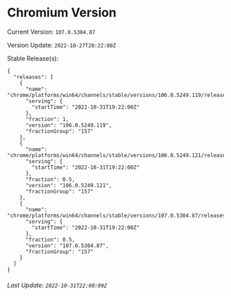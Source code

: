 # Chromium Version

Current Version: `107.0.5304.87`

Version Update: `2022-10-27T20:22:00Z`

Stable Release(s):
```
{
  "releases": [
    {
      "name": "chrome/platforms/win64/channels/stable/versions/106.0.5249.119/releases/1667244120",
      "serving": {
        "startTime": "2022-10-31T19:22:00Z"
      },
      "fraction": 1,
      "version": "106.0.5249.119",
      "fractionGroup": "157"
    },
    {
      "name": "chrome/platforms/win64/channels/stable/versions/106.0.5249.121/releases/1667244120",
      "serving": {
        "startTime": "2022-10-31T19:22:00Z"
      },
      "fraction": 0.5,
      "version": "106.0.5249.121",
      "fractionGroup": "157"
    },
    {
      "name": "chrome/platforms/win64/channels/stable/versions/107.0.5304.87/releases/1667244120",
      "serving": {
        "startTime": "2022-10-31T19:22:00Z"
      },
      "fraction": 0.5,
      "version": "107.0.5304.87",
      "fractionGroup": "157"
    }
  ]
}
```

###### Last Update: `2022-10-31T22:00:09Z`
